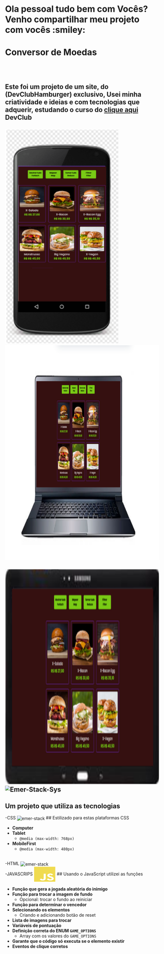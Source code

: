 <h1> Ola pessoal tudo bem com Vocês?
Venho compartilhar meu projeto com vocês :smiley:</h1>
<h1> Conversor de Moedas </h1>
<br>
<br>

<h2> Este foi um  projeto de um site, do (DevClubHamburger) exclusivo, Usei minha criatividade e ideias e com tecnologias que adquerir, estudando o curso do <a href="https://rodolfomori.com.br/Devclub">clique aqui </a> DevClub
<br>
<br>
  <img align+'center" alt="emer-stack" height="700" widht="300" src="https://github.com/Emerson-stack-sys/fazendo-novo-projeto/blob/main/img/mobile%20first.png?raw=true" >
  <img align+'center" alt="emer-stack" height="700" widht="300" src="https://raw.githubusercontent.com/Emerson-stack-sys/fazendo-novo-projeto/e0a1030bbb9d085fbe91ea826f710bf9248538d7/img/notebook.png">
  <br>
  <br>
   <img align+'center" alt="emer-stack" height="700" widht="300" src="https://raw.githubusercontent.com/Emerson-stack-sys/fazendo-novo-projeto/e0a1030bbb9d085fbe91ea826f710bf9248538d7/img/tablet.png">
      <img align+'center" alt="Emer-Stack-Sys" height="700" widht="300" >
      
  
<h2> Um projeto que utiliza as tecnologias</h2>
-CSS
<img align="center" alt="emer-stack" height="50" width="71" src="https://img.shields.io/badge/CSS3-1572B6?style=for-the-badge&logo=css3&logoColor=white">
 ## Estilizado para estas plataformas CSS

- **Computer**
- **Tablet**  
  - `@media (max-width: 768px)`
- **MobileFirst**  
  - `@media (max-width: 480px)`


<br>
-HTML
<img align="center" alt="emer-stack" height="50" width="71" src="https://img.shields.io/badge/HTML-239120?style=for-the-badge&logo=html5&logoColor=white">
<br>
-JAVASCRIPS
<img align="center" alt="emer-stack" height="50" width="71" src="https://raw.githubusercontent.com/devicons/devicon/master/icons/javascript/javascript-plain.svg">
## Usando o JavaScript utilizei as funções

- **Função que gera a jogada aleatória do inimigo**
- **Função para trocar a imagem de fundo**
  - Opcional: trocar o fundo ao reiniciar
- **Função para determinar o vencedor**
- **Selecionando os elementos**
  - Criando e adicionando botão de reset
- **Lista de imagens para trocar**
- **Variáveis de pontuação**
- **Definição correta do ENUM `GAME_OPTIONS`**
  - Array com os valores do `GAME_OPTIONS`
- **Garante que o código só executa se o elemento existir**
- **Eventos de clique corretos**
